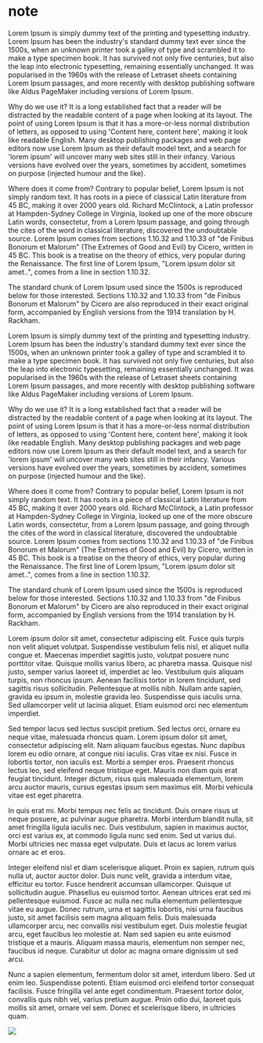 # note
Lorem Ipsum is simply dummy text of the printing and typesetting industry. Lorem Ipsum has been the industry's standard dummy text ever since the 1500s, when an unknown printer took a galley of type and scrambled it to make a type specimen book. It has survived not only five centuries, but also the leap into electronic typesetting, remaining essentially unchanged. It was popularised in the 1960s with the release of Letraset sheets containing Lorem Ipsum passages, and more recently with desktop publishing software like Aldus PageMaker including versions of Lorem Ipsum.

Why do we use it?
It is a long established fact that a reader will be distracted by the readable content of a page when looking at its layout. The point of using Lorem Ipsum is that it has a more-or-less normal distribution of letters, as opposed to using 'Content here, content here', making it look like readable English. Many desktop publishing packages and web page editors now use Lorem Ipsum as their default model text, and a search for 'lorem ipsum' will uncover many web sites still in their infancy. Various versions have evolved over the years, sometimes by accident, sometimes on purpose (injected humour and the like).


Where does it come from?
Contrary to popular belief, Lorem Ipsum is not simply random text. It has roots in a piece of classical Latin literature from 45 BC, making it over 2000 years old. Richard McClintock, a Latin professor at Hampden-Sydney College in Virginia, looked up one of the more obscure Latin words, consectetur, from a Lorem Ipsum passage, and going through the cites of the word in classical literature, discovered the undoubtable source. Lorem Ipsum comes from sections 1.10.32 and 1.10.33 of "de Finibus Bonorum et Malorum" (The Extremes of Good and Evil) by Cicero, written in 45 BC. This book is a treatise on the theory of ethics, very popular during the Renaissance. The first line of Lorem Ipsum, "Lorem ipsum dolor sit amet..", comes from a line in section 1.10.32.

The standard chunk of Lorem Ipsum used since the 1500s is reproduced below for those interested. Sections 1.10.32 and 1.10.33 from "de Finibus Bonorum et Malorum" by Cicero are also reproduced in their exact original form, accompanied by English versions from the 1914 translation by H. Rackham.

Lorem Ipsum is simply dummy text of the printing and typesetting industry. Lorem Ipsum has been the industry's standard dummy text ever since the 1500s, when an unknown printer took a galley of type and scrambled it to make a type specimen book. It has survived not only five centuries, but also the leap into electronic typesetting, remaining essentially unchanged. It was popularised in the 1960s with the release of Letraset sheets containing Lorem Ipsum passages, and more recently with desktop publishing software like Aldus PageMaker including versions of Lorem Ipsum.

Why do we use it?
It is a long established fact that a reader will be distracted by the readable content of a page when looking at its layout. The point of using Lorem Ipsum is that it has a more-or-less normal distribution of letters, as opposed to using 'Content here, content here', making it look like readable English. Many desktop publishing packages and web page editors now use Lorem Ipsum as their default model text, and a search for 'lorem ipsum' will uncover many web sites still in their infancy. Various versions have evolved over the years, sometimes by accident, sometimes on purpose (injected humour and the like).


Where does it come from?
Contrary to popular belief, Lorem Ipsum is not simply random text. It has roots in a piece of classical Latin literature from 45 BC, making it over 2000 years old. Richard McClintock, a Latin professor at Hampden-Sydney College in Virginia, looked up one of the more obscure Latin words, consectetur, from a Lorem Ipsum passage, and going through the cites of the word in classical literature, discovered the undoubtable source. Lorem Ipsum comes from sections 1.10.32 and 1.10.33 of "de Finibus Bonorum et Malorum" (The Extremes of Good and Evil) by Cicero, written in 45 BC. This book is a treatise on the theory of ethics, very popular during the Renaissance. The first line of Lorem Ipsum, "Lorem ipsum dolor sit amet..", comes from a line in section 1.10.32.

The standard chunk of Lorem Ipsum used since the 1500s is reproduced below for those interested. Sections 1.10.32 and 1.10.33 from "de Finibus Bonorum et Malorum" by Cicero are also reproduced in their exact original form, accompanied by English versions from the 1914 translation by H. Rackham.

Lorem ipsum dolor sit amet, consectetur adipiscing elit. Fusce quis turpis non velit aliquet volutpat. Suspendisse vestibulum felis nisl, et aliquet nulla congue et. Maecenas imperdiet sagittis justo, volutpat posuere nunc porttitor vitae. Quisque mollis varius libero, ac pharetra massa. Quisque nisl justo, semper varius laoreet id, imperdiet ac leo. Vestibulum quis aliquam turpis, non rhoncus ipsum. Aenean facilisis tortor in lorem tincidunt, sed sagittis risus sollicitudin. Pellentesque at mollis nibh. Nullam ante sapien, gravida eu ipsum in, molestie gravida leo. Suspendisse quis iaculis urna. Sed ullamcorper velit ut lacinia aliquet. Etiam euismod orci nec elementum imperdiet.

Sed tempor lacus sed lectus suscipit pretium. Sed lectus orci, ornare eu neque vitae, malesuada rhoncus quam. Lorem ipsum dolor sit amet, consectetur adipiscing elit. Nam aliquam faucibus egestas. Nunc dapibus lorem eu odio ornare, at congue nisi iaculis. Cras vitae ex nisi. Fusce in lobortis tortor, non iaculis est. Morbi a semper eros. Praesent rhoncus lectus leo, sed eleifend neque tristique eget. Mauris non diam quis erat feugiat tincidunt. Integer dictum, risus quis malesuada elementum, lorem arcu auctor mauris, cursus egestas ipsum sem maximus elit. Morbi vehicula vitae est eget pharetra.

In quis erat mi. Morbi tempus nec felis ac tincidunt. Duis ornare risus ut neque posuere, ac pulvinar augue pharetra. Morbi interdum blandit nulla, sit amet fringilla ligula iaculis nec. Duis vestibulum, sapien in maximus auctor, orci est varius ex, at commodo ligula nunc sed enim. Sed ut varius dui. Morbi ultricies nec massa eget vulputate. Duis et lacus ac lorem varius ornare ac et eros.

Integer eleifend nisl et diam scelerisque aliquet. Proin ex sapien, rutrum quis nulla ut, auctor auctor dolor. Duis nunc velit, gravida a interdum vitae, efficitur eu tortor. Fusce hendrerit accumsan ullamcorper. Quisque ut sollicitudin augue. Phasellus eu euismod tortor. Aenean ultrices erat sed mi pellentesque euismod. Fusce ac nulla nec nulla elementum pellentesque vitae eu augue. Donec rutrum, urna et sagittis lobortis, nisi urna faucibus justo, sit amet facilisis sem magna aliquam felis. Duis malesuada ullamcorper arcu, nec convallis nisi vestibulum eget. Duis molestie feugiat arcu, eget faucibus leo molestie at. Nam sed sapien eu ante euismod tristique et a mauris. Aliquam massa mauris, elementum non semper nec, faucibus id neque. Curabitur ut dolor ac magna ornare dignissim ut sed arcu.

Nunc a sapien elementum, fermentum dolor sit amet, interdum libero. Sed ut enim leo. Suspendisse potenti. Etiam euismod orci eleifend tortor consequat facilisis. Fusce fringilla vel ante eget condimentum. Praesent tortor dolor, convallis quis nibh vel, varius pretium augue. Proin odio dui, laoreet quis mollis sit amet, ornare vel sem. Donec et scelerisque libero, in ultricies quam.

<img src="https://s-media-cache-ak0.pinimg.com/736x/7b/d2/f9/7bd2f963bf60cc4a9f6832df3d481d61.jpg"></img>

